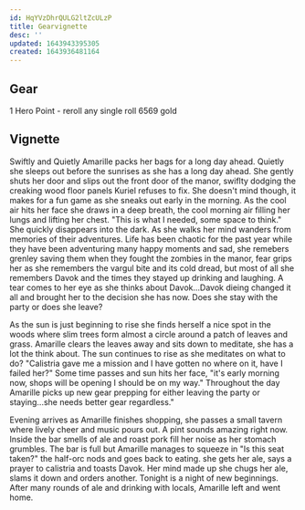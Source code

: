 ```yaml
---
id: HqYVzDhrQULG2ltZcULzP
title: Gearvignette
desc: ''
updated: 1643943395305
created: 1643936481164
---
```



## Gear
 1 Hero Point - reroll any single roll
 6569 gold

## Vignette

Swiftly and Quietly Amarille packs her bags for a long day ahead. Quietly she sleeps out before the sunrises as she has a long day ahead. She gently shuts her door and slips out the front door of the manor, swiflty dodging the creaking wood floor panels Kuriel refuses to fix. She doesn't mind though, it makes for a fun game as she sneaks out early in the morning. As the cool air hits her face she draws in a deep breath, the cool morning air filling her lungs and lifting her chest. "This is what I needed, some space to think." She quickly disappears into the dark. As she walks her mind wanders from memories of their adventures. Life has been chaotic for the past year while they have been adventuring many happy moments and sad, she remebers grenley saving them when they fought the zombies in the manor, fear grips her as she remembers the vargul bite and its cold dread, but most of all she remembers Davok and the times they stayed up drinking and laughing. A tear comes to her eye as she thinks about Davok...Davok dieing changed it all and brought her to the decision she has now. Does she stay with the party or does she leave?


As the sun is just beginning to rise she finds herself a nice spot in the woods where slim trees form almost a circle around a patch of leaves and grass. Amarille clears the leaves away and sits down to meditate, she has a lot the think about. The sun continues to rise as she meditates on what to do? "Calistria gave me a mission and I have gotten no where on it, have I failed her?" Some time passes and sun hits her face, "it's early morning now, shops will be opening I should be on my way."  Throughout the day Amarille picks up new gear prepping for either leaving the party or staying...she needs better gear regardless." 

Evening arrives as Amarille finishes shopping, she passes a small tavern where lively cheer and music pours out. A pint sounds amazing right now. Inside the bar smells of ale and roast pork fill her noise as her stomach grumbles. The bar is full but Amarille manages to squeeze in "Is this seat taken?" the half-orc nods and goes back to eating. she gets her ale, says a prayer to calistria and toasts Davok. Her mind made up she chugs her ale, slams it down and orders another. Tonight is a night of new beginnings. After many rounds of ale and drinking with locals, Amarille  left and went home.